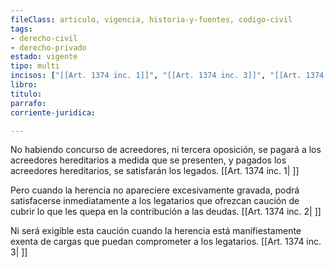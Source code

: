 ```yaml
---
fileClass: articulo, vigencia, historia-y-fuentes, codigo-civil
tags:
- derecho-civil
- derecho-privado
estado: vigente
tipo: multi
incisos: ["[[Art. 1374 inc. 1]]", "[[Art. 1374 inc. 3]]", "[[Art. 1374 inc. 2]]"]
libro:
titulo:
parrafo:
corriente-juridica:

---
```

No habiendo concurso de acreedores, ni tercera oposición, se pagará a los acreedores hereditarios a medida que se presenten, y pagados los acreedores hereditarios, se satisfarán los legados. [[Art. 1374 inc. 1| ]]

Pero cuando la herencia no apareciere excesivamente gravada, podrá satisfacerse inmediatamente a los legatarios que ofrezcan caución de cubrir lo que les quepa en la contribución a las deudas. [[Art. 1374 inc. 2| ]]

Ni será exigible esta caución cuando la herencia está manifiestamente exenta de cargas que puedan comprometer a los legatarios. [[Art. 1374 inc. 3| ]]